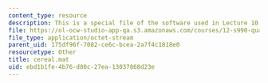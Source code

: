```yaml
---
content_type: resource
description: This is a special file of the software used in Lecture 10.
file: https://ol-ocw-studio-app-qa.s3.amazonaws.com/courses/12-s990-quantifying-uncertainty-fall-2012/ebd1b1fe4b76d80c27ea13037868d23e_cereal.mat
file_type: application/octet-stream
parent_uid: 175df96f-7082-ce6c-bcea-2a7f4c1818e0
resourcetype: Other
title: cereal.mat
uid: ebd1b1fe-4b76-d80c-27ea-13037868d23e
---
```

